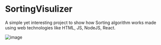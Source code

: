 # SortingVisulizer
A simple yet interesting project to show how Sorting algorithm works made using web technologies like
HTML, JS, NodeJS, React.

![image](https://github.com/stuti152k/SortingVisulizer/assets/77564735/8709570c-b3bc-426a-96c3-f056bc17e888)
